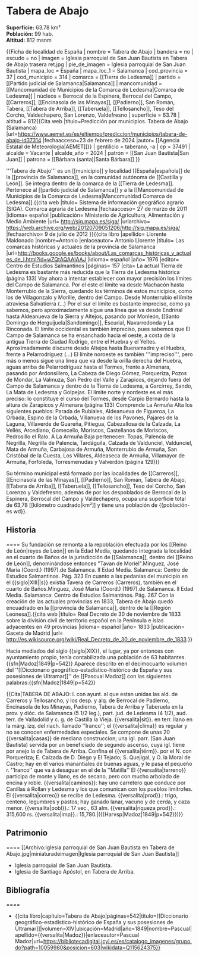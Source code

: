 # Tabera de Abajo

**Superficie:** 63.78 km²  
**Población:** 99 hab.  
**Altitud:** 812 msnm  

{{Ficha de localidad de España
| nombre = Tabera de Abajo
| bandera = no
| escudo = no
| imagen = Iglesia parroquial de San Juan Bautista en Tabera de Abajo trasera ret.jpg
| pie_de_imagen = Iglesia parroquial de San Juan Bautista
| mapa_loc = España
| mapa_loc_1 = Salamanca
| cod_provincia = 37
| cod_municipio = 314
| comarca = [[Tierra de Ledesma]]
| partido = [[Partido judicial de Salamanca|Salamanca]]
| mancomunidad = [[Mancomunidad de Municipios de la Comarca de Ledesma|Comarca de Ledesma]]
| núcleos = Berrocal de la Espinera, Berrocal del Campo, [[Carreros]], [[Encinasola de las Minayas]], [[Padierno]], San Román, Tabera, [[Tabera de Arriba]], [[Taberuela]], [[Tellosancho]], Teso del Corcho, Valdechapero, San Lorenzo, Valdefresno
| superficie = 63.78
| altitud = 812<ref>{{Cita web |título=Predicción por municipios. Tabera de Abajo (Salamanca) |url=https://www.aemet.es/es/eltiempo/prediccion/municipios/tabera-de-abajo-id37314 |fechaacceso=23 de febrero de 2024 |autor= [[Agencia Estatal de Meteorología|AEMET]]}}</ref>
| gentilicio = taberano, -a
| cp = 37491
| alcalde = Vacante
| alcalde_año = 2024
| patrón = [[San Juan Bautista|San Juan]]
| patrona = [[Bárbara (santa)|Santa Bárbara]]
}}

'''Tabera de Abajo''' es un [[municipio]] y localidad [[España|española]] de la [[provincia de Salamanca]], en la comunidad autónoma de [[Castilla y León]]. Se integra dentro de la comarca de la [[Tierra de Ledesma]]. Pertenece al [[partido judicial de Salamanca]] y a la [[Mancomunidad de Municipios de la Comarca de Ledesma|Mancomunidad Comarca de Ledesma]].<ref name=ref_duplicada_1>{{cita web |título= Sistema de información geográfico agrario (SIGA). Comarca agraria de Ledesma |fechaacceso= 27 de marzo de 2011 |idioma= español |publicación= Ministerio de Agricultura, Alimentación y Medio Ambiente |url= http://sig.mapa.es/siga/ |urlarchivo= https://web.archive.org/web/20120709051206/http://sig.mapa.es/siga/ |fechaarchivo= 9 de julio de 2012 }}</ref><ref name=ref_duplicada_2>{{cita libro |apellido= Llorente Maldonado |nombre=Antonio |enlaceautor= Antonio Llorente |título= Las comarcas históricas y actuales de la provincia de Salamanca |url=http://books.google.es/books/about/Las_comarcas_históricas_y_actuales_de_l.html?id=wZQtAQAAIAAJ |idioma= español |año= 1976 |editor= Centro de Estudios Salmantinos |páginas= 157 |cita= La actual Tierra de Ledesma es bastante más reducida que la Tierra de Ledesma histórica (página 133) Voy ahora a intentar establecer con mayor precisión los límites del Campo de Salamanca. Por el este el límite va desde Machacón hasta Monterrubio de la Sierra, quedando los términos de estos municipios, como los de Villagonzalo y Morille, dentro del Campo. Desde Monterrubio el límite atraviesa Salvatierra (…) Por el sur el límite es bastante impreciso, como ya sabemos, pero aproximadamente sigue una línea que va desde Endrinal hasta Aldeanueva de la Sierra y Altejos, pasando por Monleón, [[Santo Domingo de Herguijuela|Sandomingo]], Escurial, Navarredonda y La Rinconada. El límite occidental es también impreciso, pues sabemos que El Campo de Salamanca se ha ensanchado hacia el oeste, a costa de la antigua Tierra de Ciudad Rodrigo, entre el Huebra y el Yeltes. Aproximadamente discurre desde Altejos hasta Buenamadre y el Huebra, frente a Pelarrodríguez (...) El límite noroeste es también '''impreciso''', pero más o menos sigue una línea que va desde la orilla derecha del Huebra, aguas arriba de Pelarrodríguez hasta el Tormes, frente a Almenara, pasando por Ardonsillero, La Cabeza de Diego Gómez, Porqueriza, Pozos de Mondar, La Valmuza, San Pedro del Valle y Zarapicos, dejando fuera del Campo de Salamanca y dentro de la Tierra de Ledesma, a Garcirrey, Sando, La Mata de Ledesma y Golpejas. El límite norte y nordeste es el más preciso: lo constituye el curso del Tormes, desde Carpio Bernardo hasta la altura de Zarapicos y Almenara (página 133) Comprende La Armuña Alta los siguientes pueblos: Parada de Rubiales, Aldeanueva de Figueroa, La Orbada, Espino de la Orbada, Villanueva de los Pavones, Pajares de la Laguna, Villaverde de Guareña, Pitiegua, Cabezallosa de la Calzada, La Vellés, Arcediano, Gomecello, Moriscos, Castellanos de Moriscos, Pedrosillo el Ralo. A La Armuña Baja pertenecen: Topas, Palencia de Negrilla, Negrilla de Palencia, Tardáguila, Calzada de Valdunciel, Valdunciel, Mata de Armuña, Carbajosa de Armuña, Monterrubio de Armuña, San Cristóbal de la Cuesta, Los Villares, Aldeaseca de Armuña, Villamayor de Armuña, Forfoleda, Torresmenudas y Valverdón (página 129)}}</ref>

Su término municipal está formado por las localidades de [[Carreros]], [[Encinasola de las Minayas]], [[Padierno]], San Román, Tabera de Abajo, [[Tabera de Arriba]], [[Taberuela]], [[Tellosancho]], Teso del Corcho, San Lorenzo y Valdefresno, además de por los despoblados de Berrocal de la Espinera, Berrocal del Campo y Valdechapero, ocupa una superficie total de 63,78&nbsp;[[kilómetro cuadrado|km²]] y tiene una población de {{población-es wd}}.

## Historia

====
Su fundación se remonta a la repoblación efectuada por los [[Reino de León|reyes de León]] en la Edad Media, quedando integrada la localidad en el cuarto de Baños de la jurisdicción de [[Salamanca]], dentro del [[Reino de León]], denominándose entonces "Tavan de Moriel".<ref>Mínguez, José María (Coord.) (1997).de Salamanca. II Edad Media. Salamanca: Centro de Estudios Salmantinos. Pág. 323</ref> En cuanto a las pedanías del municipio en el {{siglo|XIII||s}} existía Tavera de Carreros (Carreros), también en el cuarto de Baños.<ref>Mínguez, José María (Coord.) (1997).de Salamanca. II Edad Media. Salamanca: Centro de Estudios Salmantinos. Pág. 267</ref> Con la creación de las actuales provincias en 1833, Tabera de Abajo quedó encuadrado en la [[provincia de Salamanca]], dentro de la [[Región Leonesa]].<ref>{{cita web |título= Real Decreto de 30 de noviembre de 1833 sobre la división civil de territorio español en la Península e islas adyacentes en 49 provincias |idioma= español |año= 1833 |publicación= Gaceta de Madrid |url= http://es.wikisource.org/wiki/Real_Decreto_de_30_de_noviembre_de_1833 }}</ref>

Hacia mediados del siglo {{siglo|XIX}}, el lugar, ya por entonces con ayuntamiento propio, tenía contabilizada una población de 63 habitantes.{{sfn|Madoz|1849|p=542}} Aparece descrito en el decimocuarto volumen del ''[[Diccionario geográfico-estadístico-histórico de España y sus posesiones de Ultramar]]'' de [[Pascual Madoz]] con las siguientes palabras:{{sfn|Madoz|1849|p=542}}

{{Cita|TABERA DE ABAJO: l. con ayunt. al que estan unidas las ald. de Carreros y Tellosancho, y los desp. y alq. de Berrocal de Padierno, Encinasola de los Minayas, Padierno, Tabera de Arriba y Taberuela en la prov. y dióc. de Salamanca (5 1/2 leg.), part. jud. de Ledesma (4 1/2), aud. terr. de Valladolid y c. g. de Castilla la Vieja. {{versalita|sit}}. en terr. llano en la márg. izq. del riach. llamado ''Iranco''; el {{versalita|clima}} es regular y no se conocen enfermedades especiales. Se compone de unas 20 {{versalita|casas}} de mediana construccion; una igl. parr. (San Juan Bautista) servida por un beneficiado de segundo ascenso, cuya igl. tiene por anejo la de Tabera de Arriba. Confina el {{versalita|térm}}. por el N. con Porqueriza; E. Calzada de D. Diego y El Tejado; S. Quejigal, y O. la Moral de Castro; hay en él varios manantiales de buenas aguas, y le pasa el pequeño r. ''Iranco'' que va á desaguar en el de la ''Matilla'' El {{versalita|terreno}} participa de monte y llano, es de secano, pero con mucho arbolado de encina y roble. {{versalita|caminos}}: hay uno carretero que conduce por Canillas á Rollan y Ledesma y los que comunican con los pueblos limítrofes. El {{versalita|correo}} se recibe de Ledesma. {{versalita|prod}}.: trigo, centeno, legumbres y pastos; hay ganado lanar, vacuno y de cerda, y caza menor. {{versalita|pobl}}.: 17 vec., 63 alm. {{versalita|riqueza prod}}.: 315,600 rs. {{versalita|imp}}.: 15,780.|({{Harvsp|Madoz|1849|p=542}})}}

## Patrimonio

====
[[Archivo:Iglesia parroquial de San Juan Bautista en Tabera de Abajo.jpg|miniaturadeimagen|Iglesia parroquial de San Juan Bautista]]
* Iglesia parroquial de San Juan Bautista.
* Iglesia de Santiago Apóstol, en Tabera de Arriba.

## Bibliografía

====
* {{cita libro|capítulo=Tabera de Abajo|páginas=542|título=[[Diccionario geográfico-estadístico-histórico de España y sus posesiones de Ultramar]]|volumen=XIV|ubicación=Madrid|año=1849|nombre=Pascual|apellido={{versalita|Madoz}}|enlaceautor=Pascual Madoz|url=https://bibliotecadigital.jcyl.es/es/catalogo_imagenes/grupo.do?path=10059980&posicion=603|wikidata=Q115624375}}